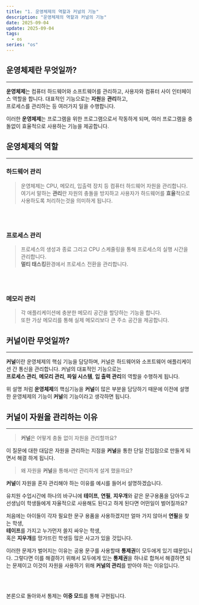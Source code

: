 ```yaml
---
title: "1. 운영체제의 역할과 커널의 기능"
description: "운영체제의 역할과 커널의 기능"
date: 2025-09-04
update: 2025-09-04
tags:
  - os
series: "os"
---
```


## 운영체제란 무엇일까?

---

**운영체제**는 컴퓨터 하드웨어와 소프트웨어를 관리하고, 사용자와 컴퓨터 사이 인터페이스 역할을 합니다. 대표적인 기능으로는 **자원**을 **관리**하고, 
</br> 프로세스를 관리하는 등 여러가지 일을 수행합니다.

이러한 **운영체제**는 프로그램을 위한 프로그램으로서 작동하게 되며, 여러 프로그램을 충돌없이 효율적으로 사용하는 기능을 제공합니다.


## 운영체제의 역할

---

### 하드웨어 관리

> 운영체제는 CPU, 메모리, 입출력 장치 등 컴퓨터 하드웨어 자원을 관리합니다.
> </br> 여기서 말하는 **관리**란 자원의 충돌을 방지하고 사용자가 하드웨어를 **효율**적으로
> 사용하도록 처리하는것을 의미하게 됩니다.

<br>
<br>

### 프로세스 관리

> 프로세스의 생성과 종료 그리고 CPU 스케줄링을 통해 프로세스의 실행 시간을 관리합니다. 
> </br> **멀티 태스킹**환경에서 프로세스 전환을 관리합니다.

<br>
<br>

### 메모리 관리

> 각 애플리케이션에 충분한 메모리 공간을 할당하는 기능을 합니다.
> </br> 또한 가상 메모리를 통해 실제 메모리보다 큰 주소 공간을 제공합니다.

## 커널이란 무엇일까?

---

**커널**이란 운영체제의 핵심 기능을 담당하며, 커널은 하드웨어와 소프트웨어 애플리케이션 간 통신을 관리합니다. 커널의 대표적인 기능으로는 
</br> **프로세스 관리**, **메모리 관리**, **파일 시스템**, **입 출력 관리**의 역할을 수행하게 됩니다.

위 설명 처럼 **운영체제**의 핵심기능을 **커널**이 많은 부분을 담당하기 때문에 이전에 설명한 운영체제의 기능이 **커널**의 기능이라고 생각하면 됩니다.


## 커널이 자원을 관리하는 이유

---

> **커널**은 어떻게 충돌 없이 자원을 관리할까요?

이 질문에 대한 대답은 자원을 관리하는 지점을 **커널**을 통한 단일 진입점으로 만들게 되면서 해결 하게 됩니다.
<br>

> 왜 자원을 **커널**을 통해서만 관리하게 설게 했을까요? 

**커널**이 자원을 혼자 관리해야 하는 이유를 예시를 들어서 설명하겠습니다.

유치원 수업시간에 하나의 바구니에 **테이프**, **연필**, **지우개**와 같은 문구용품을 담아두고 선생님이 학생들에게 자율적으로 사용해도 된다고 하게 된다면 어떤일이 벌어질까요?

처음에는 아이들이 각자 필요한 문구 용품을 사용하겠지만 얼마 가지 않아서 **연필**을 찾는 학생,
</br> **테이프**를 가지고 누가먼저 쓸지 싸우는 학생,
</br> 혹은 **지우개**를 망가뜨린 학생등 많은 사고가 있을 것입니다.

이러한 문제가 벌어지는 이유는 공용 문구를 사용할때 **통제권**이 모두에게 있기 떄문입니다. 그렇다면 이를 해결하기 위해서
모두에게 있는 **통제권**을 하나로 합쳐서 해결하면 되는 문제이고 이것이 자원을 사용하기 위해 **커널의 관리**를 받아야 하는 이유입니다.

<br>
<br>

본론으로 돌아와서 통제는 **이중 모드**를 통해 구현됩니다.

